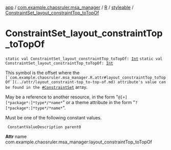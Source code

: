 [app](../../../index.md) / [com.example.chaosruler.msa_manager](../../index.md) / [R](../index.md) / [styleable](index.md) / [ConstraintSet_layout_constraintTop_toTopOf](.)

# ConstraintSet_layout_constraintTop_toTopOf

`static val ConstraintSet_layout_constraintTop_toTopOf: `[`Int`](https://kotlinlang.org/api/latest/jvm/stdlib/kotlin/-int/index.html)
`static val ConstraintSet_layout_constraintTop_toTopOf: `[`Int`](https://kotlinlang.org/api/latest/jvm/stdlib/kotlin/-int/index.html)

This symbol is the offset where the ``[`com.example.chaosruler.msa_manager.R.attr#layout_constraintTop_toTopOf`](../attr/layout_constraint-top_to-top-of.md) attribute's value can be found in the ``[`#ConstraintSet`](-constraint-set.md) array.

May be a reference to another resource, in the form "`@[+][*package*:]*type*/*name*`" or a theme attribute in the form "`?[*package*:]*type*/*name*`".

Must be one of the following constant values.

     ConstantValueDescription parent0

**Attr**
name com.example.chaosruler.msa_manager:layout_constraintTop_toTopOf

